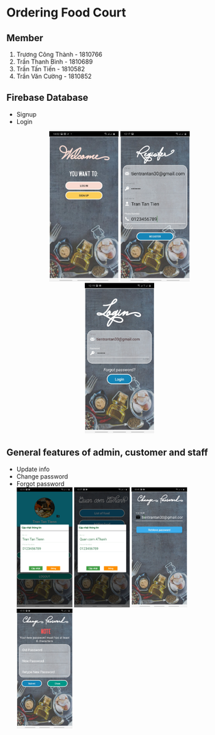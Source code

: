 # Ordering Food Court

## Member
1. Trương Công Thành - 1810766
2. Trần Thanh Bình - 1810689
3. Trần Tấn Tiến - 1810582
4. Trần Văn Cường - 1810852

## Firebase Database
<ul>
<li>Signup</li>
<li>Login</li>

<p align="center">
  <img src="/result_screenshot/login_signup.jpg" alt=""  width="162" height="351" >
  <img src="/result_screenshot/register.jpg" alt=""  width="162" height="351" >
  <img src="/result_screenshot/login.jpg" alt=""  width="162" height="351" >
</p>

</ul>

## General features of admin, customer and staff

<ul>
<li>Update info</li>
<li>Change password</li>
<li>Forgot password</li>
  <img src="/result_screenshot/updateInfo_infoPersonCustomer.jpg" alt=""  width="130" height="280" >
  <img src="/result_screenshot/update_info_restaurant.jpg" alt=""  width="130" height="280" >
  <img src="/result_screenshot/forgotPassword.jpg" alt=""  width="130" height="280" >
  <img src="/result_screenshot/change_password.jpg" alt=""  width="130" height="280" >

</ul>
 





